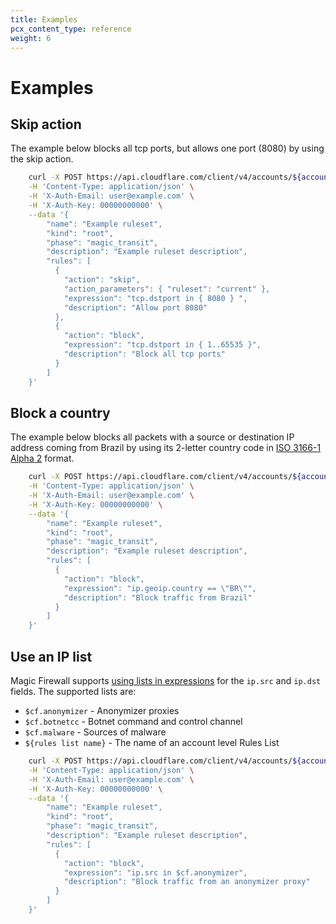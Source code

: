 ```yaml
---
title: Examples
pcx_content_type: reference
weight: 6
---
```


# Examples

## Skip action

The example below blocks all tcp ports, but allows one port (8080) by using the skip action.

```bash
    curl -X POST https://api.cloudflare.com/client/v4/accounts/${account_id}/rulesets \
    -H 'Content-Type: application/json' \
    -H 'X-Auth-Email: user@example.com' \
    -H 'X-Auth-Key: 00000000000' \
    --data '{
        "name": "Example ruleset",
        "kind": "root",
        "phase": "magic_transit",
        "description": "Example ruleset description",
        "rules": [
          {
            "action": "skip",
            "action_parameters": { "ruleset": "current" },
            "expression": "tcp.dstport in { 8080 } ",
            "description": "Allow port 8080"
          },
          {
            "action": "block",
            "expression": "tcp.dstport in { 1..65535 }",
            "description": "Block all tcp ports"
          }
        ]
    }'
```

## Block a country

The example below blocks all packets with a source or destination IP address coming from Brazil by using its 2-letter country code in <a href="https://www.iso.org/obp/ui/#search/code/">ISO 3166-1 Alpha 2</a> format.

```bash
    curl -X POST https://api.cloudflare.com/client/v4/accounts/${account_id}/rulesets \
    -H 'Content-Type: application/json' \
    -H 'X-Auth-Email: user@example.com' \
    -H 'X-Auth-Key: 00000000000' \
    --data '{
        "name": "Example ruleset",
        "kind": "root",
        "phase": "magic_transit",
        "description": "Example ruleset description",
        "rules": [
          {
            "action": "block",
            "expression": "ip.geoip.country == \"BR\"",
            "description": "Block traffic from Brazil"
          }
        ]
    }'
```

## Use an IP list

Magic Firewall supports [using lists in expressions](/fundamentals/global-configurations/lists/use-in-expressions/) for the `ip.src` and `ip.dst` fields. The supported lists are:

- `$cf.anonymizer` - Anonymizer proxies
- `$cf.botnetcc` - Botnet command and control channel
- `$cf.malware` - Sources of malware
- `${rules list name}` - The name of an account level Rules List

<!---->

```bash
    curl -X POST https://api.cloudflare.com/client/v4/accounts/${account_id}/rulesets \
    -H 'Content-Type: application/json' \
    -H 'X-Auth-Email: user@example.com' \
    -H 'X-Auth-Key: 00000000000' \
    --data '{
        "name": "Example ruleset",
        "kind": "root",
        "phase": "magic_transit",
        "description": "Example ruleset description",
        "rules": [
          {
            "action": "block",
            "expression": "ip.src in $cf.anonymizer",
            "description": "Block traffic from an anonymizer proxy"
          }
        ]
    }'
```
